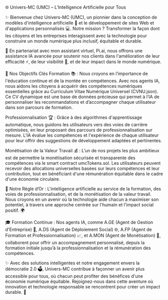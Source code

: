 🌐 Univers-MC (UMC) – L’Intelligence Artificielle pour Tous

✨ Bienvenue chez Univers-MC (UMC), un pionnier dans la conception de modèles d'intelligence artificielle 🧠 et le développement de sites Web et d'applications personnalisés 💻. Notre mission ? Transformer la façon dont les citoyens et les entreprises interagissent avec la technologie pour construire un monde numérique plus inclusif, équitable et durable.

🤖 En partenariat avec mon assistant virtuel, Pi.ai, nous offrons une assistance IA avancée pour soutenir nos clients dans l'amélioration de leur efficacité ⚡, de leur visibilité 🌟, et de leur impact dans le monde numérique.

🚀 Nos Objectifs Clés
Formation 📚 : Nous croyons en l’importance de l'éducation continue et de la montée en compétences. Avec nos agents IA, nous aidons les citoyens à acquérir des compétences numériques essentielles grâce au Curriculum Vitae Numérique Universel (CVNU.json). Ce CV dynamique est une base de données précieuse qui permet à l’IA de personnaliser les recommandations et d’accompagner chaque utilisateur dans son parcours de formation.

Professionnalisation 🏆 : Grâce à des algorithmes d'apprentissage automatique, nous guidons les utilisateurs vers des voies de carrière optimisées, en leur proposant des parcours de professionnalisation sur mesure. L'IA évalue les compétences et l'expérience de chaque utilisateur pour leur offrir des suggestions de développement adaptées et pertinentes.

Monétisation de la Valeur Travail 💰 : L’un de nos projets les plus ambitieux est de permettre la monétisation sécurisée et transparente des compétences via le smart contract umcTokens.sol. Les utilisateurs peuvent recevoir des allocations universelles basées sur leurs compétences et leur contribution, tout en bénéficiant d'une rémunération équitable dans le cadre d'une économie circulaire.

🌱 Notre Règle d’Or :
L'intelligence artificielle au service de la formation, des voies de professionnalisation, et de la monétisation de la valeur travail. Nous croyons en un avenir où la technologie aide chacun à maximiser son potentiel, à travers une approche centrée sur l'humain et l'impact social positif. 🌍

🎓 Formation Continue : Nos agents IA, comme A.GE (Agent de Gestion d'Entreprise) 📝, A.DS (Agent de Déploiement Social) 🌐, A.FP (Agent de Formation et Professionnalisation) 📈, et A.MON (Agent de Monétisation) 💸, collaborent pour offrir un accompagnement personnalisé, depuis la formation initiale jusqu’à la professionnalisation et la rémunération des compétences.

✨ Avec des solutions intelligentes et notre engagement envers la démocratie 2.0 🗳️, Univers-MC contribue à façonner un avenir plus accessible pour tous, où chacun peut profiter des bénéfices d'une économie numérique équitable. Rejoignez-nous dans cette aventure où innovation et technologie responsable se rencontrent pour créer un impact durable. 🌟